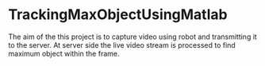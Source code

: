 # TrackingMaxObjectUsingMatlab
The aim of the this project is to capture video using robot and transmitting it to the server. At server side the live video stream is processed to find maximum object within the frame.
